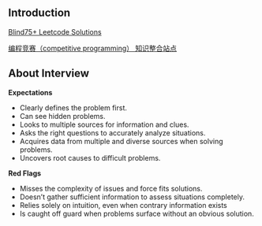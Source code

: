 ## Introduction

[Blind75+ Leetcode Solutions](https://neetcode.io/)

[编程竞赛（competitive programming） 知识整合站点](https://oi-wiki.org)

## About Interview

**Expectations**

- Clearly defines the problem first.
- Can see hidden problems.
- Looks to multiple sources for information and clues.
- Asks the right questions to accurately analyze situations.
- Acquires data from multiple and diverse sources when solving problems.
- Uncovers root causes to difficult problems.

**Red Flags**

- Misses the complexity of issues and force fits solutions.
- Doesn’t gather sufficient information to assess situations completely.
- Relies solely on intuition, even when contrary information exists
- Is caught off guard when problems surface without an obvious solution.